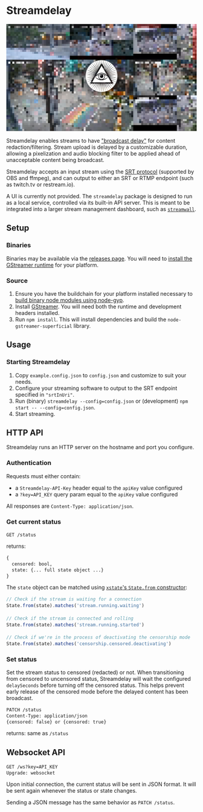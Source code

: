 # Streamdelay

![A pixelated stream filtered using streamdelay](screenshot.png)

Streamdelay enables streams to have ["broadcast delay"](https://en.wikipedia.org/wiki/Broadcast_delay) for content redaction/filtering. Stream upload is delayed by a customizable duration, allowing a pixelization and audio blocking filter to be applied ahead of unacceptable content being broadcast.

Streamdelay accepts an input stream using the [SRT protocol](https://www.haivision.com/products/srt-secure-reliable-transport/) (supported by OBS and ffmpeg), and can output to either an SRT or RTMP endpoint (such as twitch.tv or restream.io).

A UI is currently not provided. The `streamdelay` package is designed to run as a local service, controlled via its built-in API server. This is meant to be integrated into a larger stream management dashboard, such as [`streamwall`](https://github.com/chromakode/streamwall).

## Setup

### Binaries

Binaries may be available via the [releases page](https://github.com/chromakode/streamdelay/releases). You will need to [install the GStreamer runtime](https://gstreamer.freedesktop.org/download/) for your platform.

### Source

1. Ensure you have the buildchain for your platform installed necessary to [build binary node modules using node-gyp](https://github.com/nodejs/node-gyp#installation).
1. Install [GStreamer](https://gstreamer.freedesktop.org/download/). You will need both the runtime and development headers installed.
1. Run `npm install`. This will install dependencies and build the `node-gstreamer-superficial` library.

## Usage

### Starting Streamdelay

1. Copy `example.config.json` to `config.json` and customize to suit your needs.
1. Configure your streaming software to output to the SRT endpoint specified in `"srtInUri"`.
1. Run (binary) `streamdelay --config=config.json` or (development) `npm start -- --config=config.json`.
1. Start streaming.

## HTTP API

Streamdelay runs an HTTP server on the hostname and port you configure.

### Authentication

Requests must either contain:

- a `Streamdelay-API-Key` header equal to the `apiKey` value configured
- a `?key=API_KEY` query param equal to the `apiKey` value configured

All responses are `Content-Type: application/json`.

### Get current status

```
GET /status
```

returns:

```
{
  censored: bool,
  state: {... full state object ...}
}
```

The `state` object can be matched using [`xstate`'s `State.from` constructor](https://xstate.js.org/api/classes/state.html#from):

```js
// Check if the stream is waiting for a connection
State.from(state).matches('stream.running.waiting')

// Check if the stream is connected and rolling
State.from(state).matches('stream.running.started')

// Check if we're in the process of deactivating the censorship mode
State.from(state).matches('censorship.censored.deactivating')
```

### Set status

Set the stream status to censored (redacted) or not. When transitioning from censored to uncensored status, Streamdelay will wait the configured `delaySeconds` before turning off the censored status. This helps prevent early release of the censored mode before the delayed content has been broadcast.

```
PATCH /status
Content-Type: application/json
{censored: false} or {censored: true}
```

returns: same as `/status`

## Websocket API

```
GET /ws?key=API_KEY
Upgrade: websocket
```

Upon initial connection, the current status will be sent in JSON format. It will be sent again whenever the status or state changes.

Sending a JSON message has the same behavior as `PATCH /status`.
